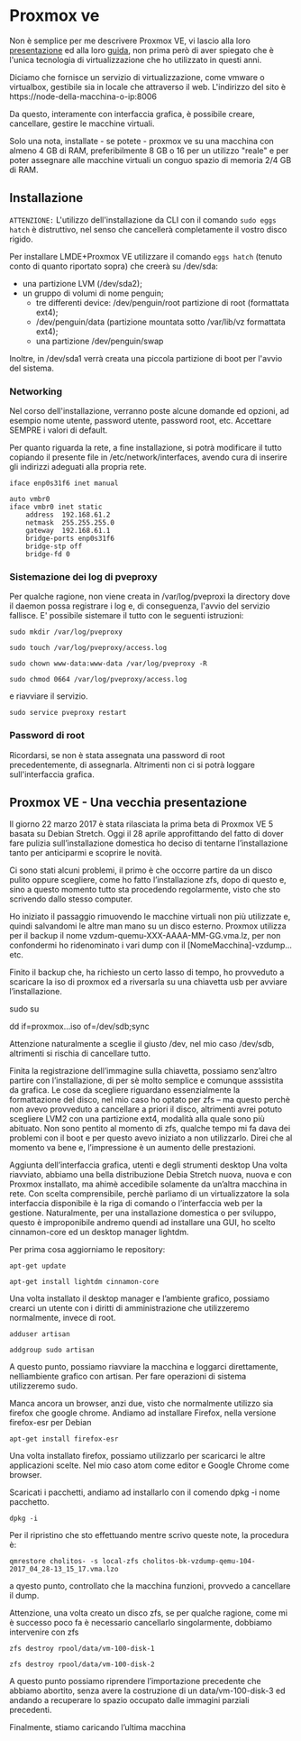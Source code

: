 # Proxmox ve

Non è semplice per me descrivere Proxmox VE, vi lascio alla loro [presentazione](https://pve.proxmox.com/wiki/Main_Page) ed alla loro [guida](https://pve.proxmox.com/pve-docs/pve-admin-guide.html), non prima però di aver spiegato che è l'unica tecnologia di virtualizzazione che ho utilizzato in questi anni.

Diciamo che fornisce un servizio di virtualizzazione, come vmware o virtualbox, gestibile sia in locale che attraverso il web. L'indirizzo del sito è https://node-della-macchina-o-ip:8006

Da questo, interamente con interfaccia grafica, è possibile creare, cancellare, gestire le macchine virtuali.

Solo una nota, installate - se potete - proxmox ve su una macchina con almeno 4 GB di RAM, preferibilmente 8 GB o 16 per un utilizzo "reale" e per poter assegnare alle macchine virtuali un conguo spazio di memoria 2/4 GB di RAM.


## Installazione

``ATTENZIONE:`` L'utilizzo dell'installazione da CLI con il comando ```sudo eggs hatch``` è distruttivo, nel senso che cancellerà completamente il vostro disco rigido.


Per installare LMDE+Proxmox VE utilizzare il comando ```eggs hatch``` (tenuto conto di quanto riportato sopra) che creerà su /dev/sda:

* una partizione LVM (/dev/sda2);
* un gruppo di volumi di nome penguin;
  * tre differenti device: /dev/penguin/root partizione di root (formattata ext4);
  * /dev/penguin/data (partizione mountata sotto /var/lib/vz formattata ext4);
  * una partizione /dev/penguin/swap

Inoltre, in /dev/sda1 verrà creata una piccola partizione di boot per l'avvio del sistema.

### Networking
Nel corso dell'installazione, verranno poste alcune domande ed opzioni, ad esempio nome utente, password utente, password root, etc. Accettare SEMPRE i valori di default.

Per quanto riguarda la rete, a fine installazione, si potrà modificare il tutto copiando il presente file in /etc/network/interfaces, avendo cura di inserire gli indirizzi adeguati alla propria rete.

```
iface enp0s31f6 inet manual

auto vmbr0
iface vmbr0 inet static
	address  192.168.61.2
	netmask  255.255.255.0
	gateway  192.168.61.1
	bridge-ports enp0s31f6
	bridge-stp off
	bridge-fd 0

```
### Sistemazione dei log di pveproxy
Per qualche ragione, non viene creata in /var/log/pveproxi la directory dove il daemon possa registrare i log e, di conseguenza, l'avvio del servizio fallisce. E' possibile sistemare il tutto con le seguenti istruzioni:

```sudo mkdir /var/log/pveproxy```

```sudo touch /var/log/pveproxy/access.log```

```sudo chown www-data:www-data /var/log/pveproxy -R```

```sudo chmod 0664 /var/log/pveproxy/access.log ```

e riavviare il servizio.

```sudo service pveproxy restart```

### Password di root

Ricordarsi, se non è stata assegnata una password di root precedentemente, di assegnarla. Altrimenti non ci si potrà loggare sull'interfaccia grafica.


## Proxmox VE - Una vecchia presentazione

Il giorno 22 marzo 2017 è stata rilasciata la prima beta di Proxmox VE 5 basata su Debian Stretch. Oggi il 28 aprile approfittando del fatto di dover fare pulizia sull’installazione domestica ho deciso di tentarne l’installazione tanto per anticiparmi e scoprire le novità.

Ci sono stati alcuni problemi, il primo è che occorre partire da un disco pulito oppure scegliere, come ho fatto l’installazione zfs, dopo di questo e, sino a questo momento tutto sta procedendo regolarmente, visto che sto scrivendo dallo stesso computer.

Ho iniziato il passaggio rimuovendo le macchine virtuali non più utilizzate e, quindi salvandomi le altre man mano su un disco esterno. Proxmox utilizza per il backup il nome vzdum-quemu-XXX-AAAA-MM-GG.vma.lz, per non confondermi ho ridenominato i vari dump con il [NomeMacchina]-vzdump… etc.

Finito il backup che, ha richiesto un certo lasso di tempo, ho provveduto a scaricare la iso di proxmox ed a riversarla su una chiavetta usb per avviare l’installazione.

sudo su

dd if=proxmox…iso of=/dev/sdb;sync

Attenzione naturalmente a sceglie il giusto /dev, nel mio caso /dev/sdb, altrimenti si rischia di cancellare tutto.

Finita la registrazione dell’immagine sulla chiavetta, possiamo senz’altro partire con l’installazione, di per sè molto semplice e comunque asssistita da grafica. Le cose da scegliere riguardano essenzialmente la formattazione del disco, nel mio caso ho optato per zfs – ma questo perchè non avevo provveduto a cancellare a priori il disco, altrimenti avrei potuto scegliere LVM2 con una partizione ext4, modalità alla quale sono più abituato. Non sono pentito al momento di zfs, qualche tempo mi fa dava dei problemi con il boot e per questo avevo iniziato a non utilizzarlo. Direi che al momento va bene e, l’impressione è un aumento delle prestazioni.

Aggiunta dell’interfaccia grafica, utenti e degli strumenti desktop
Una volta riavviato, abbiamo una bella distribuzione Debia Stretch nuova, nuova e con Proxmox installato, ma ahimè accedibile solamente da un’altra macchina in rete. Con scelta comprensibile, perchè parliamo di un virtualizzatore la sola interfaccia disponibile è la riga di comando o l’interfaccia web per la gestione. Naturalmente, per una installazione domestica o per sviluppo, questo è improponibile andremo quendi ad installare una GUI, ho scelto cinnamon-core ed un desktop manager lightdm.

Per prima cosa aggiorniamo le repository:

```apt-get update```

```apt-get install lightdm cinnamon-core```

Una volta installato il desktop manager e l’ambiente grafico, possiamo crearci un utente con i diritti di amministrazione che utilizzeremo normalmente, invece di root.

```adduser artisan```

```addgroup sudo artisan```

A questo punto, possiamo riavviare la macchina e loggarci direttamente, nellìambiente grafico con artisan. Per fare operazioni di sistema utilizzeremo sudo.

Manca ancora un browser, anzi due, visto che normalmente utilizzo sia firefox che google chrome. Andiamo ad installare Firefox, nella versione firefox-esr per Debian

```apt-get install firefox-esr```

Una volta installato firefox, possiamo utilizzarlo per scaricarci le altre applicazioni scelte. Nel mio caso atom come editor e Google Chrome come browser.

Scaricati i pacchetti, andiamo ad installarlo con il comendo dpkg -i  nome pacchetto.

```dpkg -i```

Per il ripristino che sto effettuando mentre scrivo queste note, la procedura è:

```qmrestore cholitos- -s local-zfs cholitos-bk-vzdump-qemu-104-2017_04_28-13_15_17.vma.lzo```

a qyesto punto, controllato che la macchina funzioni, provvedo a cancellare il dump.

Attenzione, una volta creato un disco zfs, se per qualche ragione, come mi è successo poco fa è necessario cancellarlo singolarmente, dobbiamo intervenire con zfs

```zfs destroy rpool/data/vm-100-disk-1```

```zfs destroy rpool/data/vm-100-disk-2```

A questo punto possiamo riprendere l’importazione precedente che abbiamo abortito, senza avere la costruzione di un data/vm-100-disk-3 ed andando a recuperare lo spazio occupato dalle immagini parziali precedenti.

Finalmente, stiamo caricando l’ultima macchina
